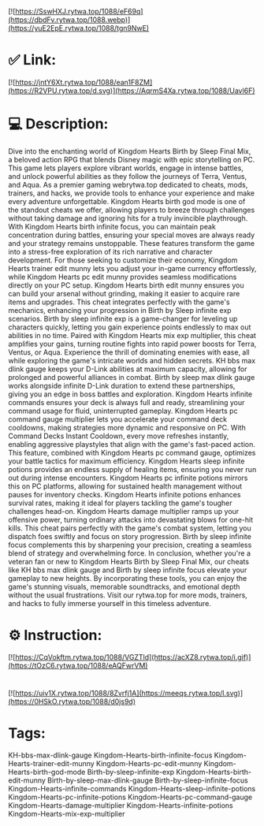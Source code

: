 [![https://SswHXJ.rytwa.top/1088/eF69q](https://dbdFv.rytwa.top/1088.webp)](https://yuE2EpE.rytwa.top/1088/tgn9NwE)
# ✅ Link:
[![https://jntY6Xt.rytwa.top/1088/ean1F8ZM](https://R2VPU.rytwa.top/d.svg)](https://AqrmS4Xa.rytwa.top/1088/Uavl6F)
# 💻 Description:
Dive into the enchanting world of Kingdom Hearts Birth by Sleep Final Mix, a beloved action RPG that blends Disney magic with epic storytelling on PC. This game lets players explore vibrant worlds, engage in intense battles, and unlock powerful abilities as they follow the journeys of Terra, Ventus, and Aqua. As a premier gaming webrytwa.top dedicated to cheats, mods, trainers, and hacks, we provide tools to enhance your experience and make every adventure unforgettable.
Kingdom Hearts birth god mode is one of the standout cheats we offer, allowing players to breeze through challenges without taking damage and ignoring hits for a truly invincible playthrough. With Kingdom Hearts birth infinite focus, you can maintain peak concentration during battles, ensuring your special moves are always ready and your strategy remains unstoppable. These features transform the game into a stress-free exploration of its rich narrative and character development.
For those seeking to customize their economy, Kingdom Hearts trainer edit munny lets you adjust your in-game currency effortlessly, while Kingdom Hearts pc edit munny provides seamless modifications directly on your PC setup. Kingdom Hearts birth edit munny ensures you can build your arsenal without grinding, making it easier to acquire rare items and upgrades. This cheat integrates perfectly with the game's mechanics, enhancing your progression in Birth by Sleep infinite exp scenarios.
Birth by sleep infinite exp is a game-changer for leveling up characters quickly, letting you gain experience points endlessly to max out abilities in no time. Paired with Kingdom Hearts mix exp multiplier, this cheat amplifies your gains, turning routine fights into rapid power boosts for Terra, Ventus, or Aqua. Experience the thrill of dominating enemies with ease, all while exploring the game's intricate worlds and hidden secrets.
KH bbs max dlink gauge keeps your D-Link abilities at maximum capacity, allowing for prolonged and powerful alliances in combat. Birth by sleep max dlink gauge works alongside infinite D-Link duration to extend these partnerships, giving you an edge in boss battles and exploration. Kingdom Hearts infinite commands ensures your deck is always full and ready, streamlining your command usage for fluid, uninterrupted gameplay.
Kingdom Hearts pc command gauge multiplier lets you accelerate your command deck cooldowns, making strategies more dynamic and responsive on PC. With Command Decks Instant Cooldown, every move refreshes instantly, enabling aggressive playstyles that align with the game's fast-paced action. This feature, combined with Kingdom Hearts pc command gauge, optimizes your battle tactics for maximum efficiency.
Kingdom Hearts sleep infinite potions provides an endless supply of healing items, ensuring you never run out during intense encounters. Kingdom Hearts pc infinite potions mirrors this on PC platforms, allowing for sustained health management without pauses for inventory checks. Kingdom Hearts infinite potions enhances survival rates, making it ideal for players tackling the game's tougher challenges head-on.
Kingdom Hearts damage multiplier ramps up your offensive power, turning ordinary attacks into devastating blows for one-hit kills. This cheat pairs perfectly with the game's combat system, letting you dispatch foes swiftly and focus on story progression. Birth by sleep infinite focus complements this by sharpening your precision, creating a seamless blend of strategy and overwhelming force.
In conclusion, whether you're a veteran fan or new to Kingdom Hearts Birth by Sleep Final Mix, our cheats like KH bbs max dlink gauge and Birth by sleep infinite focus elevate your gameplay to new heights. By incorporating these tools, you can enjoy the game's stunning visuals, memorable soundtracks, and emotional depth without the usual frustrations. Visit our rytwa.top for more mods, trainers, and hacks to fully immerse yourself in this timeless adventure.

# ⚙️ Instruction:
[![https://CqVokftm.rytwa.top/1088/VGZTld](https://acXZ8.rytwa.top/i.gif)](https://tOzC6.rytwa.top/1088/eAQFwrVM)
#
[![https://uiv1X.rytwa.top/1088/8Zvrfj1A](https://meeqs.rytwa.top/l.svg)](https://0HSkO.rytwa.top/1088/d0js9d)
# Tags:
KH-bbs-max-dlink-gauge Kingdom-Hearts-birth-infinite-focus Kingdom-Hearts-trainer-edit-munny Kingdom-Hearts-pc-edit-munny Kingdom-Hearts-birth-god-mode Birth-by-sleep-infinite-exp Kingdom-Hearts-birth-edit-munny Birth-by-sleep-max-dlink-gauge Birth-by-sleep-infinite-focus Kingdom-Hearts-infinite-commands Kingdom-Hearts-sleep-infinite-potions Kingdom-Hearts-pc-infinite-potions Kingdom-Hearts-pc-command-gauge Kingdom-Hearts-damage-multiplier Kingdom-Hearts-infinite-potions Kingdom-Hearts-mix-exp-multiplier





